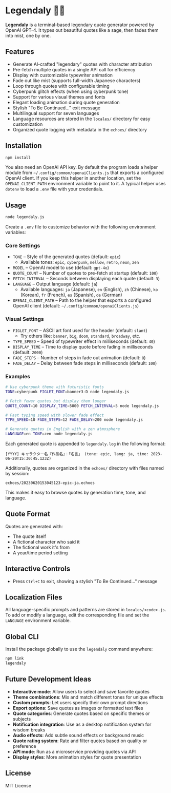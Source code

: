 # Legendaly 🧙‍♂️

**Legendaly** is a terminal-based legendary quote generator powered by OpenAI GPT-4.
It types out beautiful quotes like a sage, then fades them into mist, one by one.

## Features

- Generate AI-crafted "legendary" quotes with character attribution
- Pre-fetch multiple quotes in a single API call for efficiency
- Display with customizable typewriter animation
- Fade out like mist (supports full-width Japanese characters)
- Loop through quotes with configurable timing
- Cyberpunk glitch effects (when using cyberpunk tone)
- Support for various visual themes and fonts
- Elegant loading animation during quote generation
- Stylish "To Be Continued..." exit message
- Multilingual support for seven languages
- Language resources are stored in the `locales/` directory for easy customization
- Organized quote logging with metadata in the `echoes/` directory

## Installation

```bash
npm install
```

You also need an OpenAI API key. By default the program loads a helper module
from `~/.config/common/openaiClients.js` that exports a configured OpenAI
client.  If you keep this helper in another location, set the
`OPENAI_CLIENT_PATH` environment variable to point to it.  A typical helper uses
`dotenv` to load a `.env` file with your credentials.

## Usage

```bash
node legendaly.js
```

Create a `.env` file to customize behavior with the following environment variables:

### Core Settings
- `TONE` – Style of the generated quotes (default: `epic`)
  - Available tones: `epic`, `cyberpunk`, `mellow`, `retro`, `neon`, `zen`
- `MODEL` – OpenAI model to use (default: `gpt-4o`)
- `QUOTE_COUNT` – Number of quotes to pre-fetch at startup (default: `100`)
- `FETCH_INTERVAL` – Seconds between displaying each quote (default: `3`)
- `LANGUAGE` – Output language (default: `ja`)
  - Available languages: `ja` (Japanese), `en` (English), `zh` (Chinese), `ko` (Korean), `fr` (French), `es` (Spanish), `de` (German)
- `OPENAI_CLIENT_PATH` – Path to the helper that exports a configured OpenAI client (default: `~/.config/common/openaiClients.js`)

### Visual Settings
- `FIGLET_FONT` – ASCII art font used for the header (default: `slant`)
  - Try others like: `banner`, `big`, `doom`, `standard`, `broadway`, etc.
- `TYPE_SPEED` – Speed of typewriter effect in milliseconds (default: `40`)
- `DISPLAY_TIME` – Time to display quote before fading in milliseconds (default: `2000`)
- `FADE_STEPS` – Number of steps in fade out animation (default: `8`)
- `FADE_DELAY` – Delay between fade steps in milliseconds (default: `100`)

### Examples

```bash
# Use cyberpunk theme with futuristic fonts
TONE=cyberpunk FIGLET_FONT=banner3-D node legendaly.js

# Fetch fewer quotes but display them longer
QUOTE_COUNT=10 DISPLAY_TIME=5000 FETCH_INTERVAL=5 node legendaly.js

# Fast typing speed with slower fade effect
TYPE_SPEED=10 FADE_STEPS=12 FADE_DELAY=200 node legendaly.js

# Generate quotes in English with a zen atmosphere
LANGUAGE=en TONE=zen node legendaly.js
```

Each generated quote is appended to `legendaly.log` in the following format:

```
[YYYY] キャラクター名『作品名』：「名言」 (tone: epic, lang: ja, time: 2023-06-20T15:30:45.123Z)
```

Additionally, quotes are organized in the `echoes/` directory with files named by session:

```
echoes/20230620153045123-epic-ja.echoes
```

This makes it easy to browse quotes by generation time, tone, and language.

## Quote Format

Quotes are generated with:
- The quote itself
- A fictional character who said it
- The fictional work it's from 
- A year/time period setting

## Interactive Controls

- Press `Ctrl+C` to exit, showing a stylish "To Be Continued..." message

## Localization Files

All language-specific prompts and patterns are stored in `locales/<code>.js`.
To add or modify a language, edit the corresponding file and set the `LANGUAGE` environment variable.

## Global CLI

Install the package globally to use the `legendaly` command anywhere:

```bash
npm link
legendaly
```

## Future Development Ideas

- **Interactive mode**: Allow users to select and save favorite quotes
- **Theme combinations**: Mix and match different tones for unique effects
- **Custom prompts**: Let users specify their own prompt directions
- **Export options**: Save quotes as images or formatted text files
- **Quote categories**: Generate quotes based on specific themes or subjects
- **Notification integration**: Use as a desktop notification system for wisdom breaks
- **Audio effects**: Add subtle sound effects or background music
- **Quote rating system**: Rate and filter quotes based on quality or preference
- **API mode**: Run as a microservice providing quotes via API
- **Display styles**: More animation styles for quote presentation

## License

MIT License
